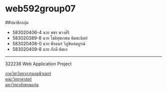 # web592group07

##สมาชิกกลุ่ม
- 583020406-4 นาย พชร พวงศิริ
- 583020389-8 นาย โชติศุขเกษม พิมพะนิตย์
- 583020408-0 นาย พีรดนย์ วิภูษิตสมบูรณ์
- 583020409-8 นาย ภักดี พิมเก
<hr>
322236 Web Application Project

[ภาควิชาวิทยาการคอมพิวเตอร์](www.cs.kku.ac.th/)<br>
[คณะวิทยาศาสตร์](www.sc.kku.ac.th/)<br>
[มหาวิทยาลัยขอนแก่น](www.kku.ac.th/)<br>
